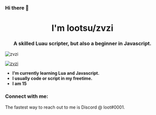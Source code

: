 ###                                               Hi there 👋


<h1 align="center">I'm lootsu/zvzi</h1>
<h3 align="center">A skilled Luau scripter, but also a beginner in Javascript. </h3>

<p align="left"> <img src="https://komarev.com/ghpvc/?username=zvzi&label=Profile%20views&color=0e75b6&style=flat" alt="zvzi" /> </p>

<p align="left"> <a href="https://github.com/ryo-ma/github-profile-trophy"><img src="https://github-profile-trophy.vercel.app/?username=zvzi" alt="zvzi" /></a> </p>

- **I’m currently learning Lua and Javascript.**
- **I usually code or script in my freetime.**
- **I am 15**

<h3 align="left">Connect with me:</h3>
The fastest way to reach out to me is Discord @ loot#0001.
